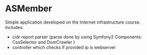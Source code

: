 ASMember
========================

Simple application developed on the Internet infrastructure course.
Includes:
* cidr report parser (parse done by using Symfony2 Components: CssSelector and DomCrawler )
* controller which checks if provided ip is webserver